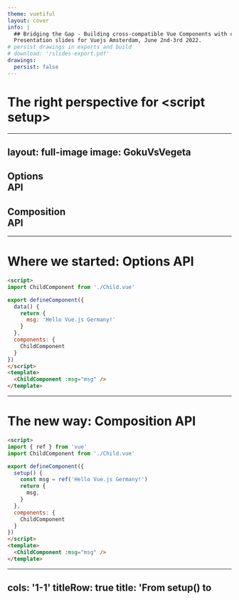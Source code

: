 ```yaml
---
theme: vuetiful
layout: cover
info: |
  ## Bridging the Gap - Building cross-compatible Vue Components with confidence
  Presentation slides for Vuejs Amsterdam, June 2nd-3rd 2022.
# persist drawings in exports and build
# download: '/slides-export.pdf'
drawings:
  persist: false
---
```


# The right perspective for &lt;script setup&gt;

---
layout: full-image
image: GokuVsVegeta
---

<div class="flex h-full justify-around items-end w-full text-shadow-lg text-pink-400 font-bold ">
  <div class="pb-12 text-center backdrop-filter bg-transparent backdrop-blur-10">
    <h2 class="!text-7xl">Options <br> API</h2>
  </div>
  <div class="pb-12 text-center backdrop-filter bg-transparent backdrop-blur-10">
    <h2 class="!text-7xl">Composition <br> API</h2>
  </div>
</div>

---

# Where we started: Options API


```html
<script>
import ChildComponent from './Child.vue'

export defineComponent({
  data() {
    return {
      msg: 'Hello Vue.js Germany!'
    }
  },
  components: {
    ChildComponent
  }
})
</script>
<template>
  <ChildComponent :msg="msg" />
</template>
```

---

# The new way: Composition API

```html
<script>
import { ref } from 'vue'
import ChildComponent from './Child.vue'

export defineComponent({
  setup() {
    const msg = ref('Hello Vue.js Germany!')
    return {
      msg,
    }
  },
  components: {
    ChildComponent
  }
})
</script>
<template>
  <ChildComponent :msg="msg" />
</template>
```
---
cols: '1-1'
titleRow: true
title: 'From setup() to <script setup>'
---

```html {all|2-3,7-11,18-20} 
<script>
import {ref } from 'vue'
import ChildComponent from './Child.vue'

export defineComponent({
  setup() {
    const msg = ref('Hello Vue.js Germany!')
    
    return {
      msg
    }
  },
  components: {
    ChildComponent
  }
})
</script>
<template>
  <ChildComponent :msg="msg" />
</template>
```

::right::

<v-click>

```html
<script setup>
import {ref } from 'vue'
import ChildComponent from './Child.vue'

const msg = ref('Hello Vue.js Germany!')
</script>
<template>
  <ChildComponent :msg="msg" />
</template>
```

</v-click>

<v-clicks>

* no deep nesting/indentation
* composition API code right on the first level
* no setup return value
* Components must not be registered
* Imports and top-level variables available in template

</v-clicks>

---
title: 'Example 1: Basic Compilation'
layout: vue-repl
example: Simple
prod: true
outputMode: js
---

---
layout: section
---
# Credit where credit is due

---
cols: '1-1'
titleRow: false
clicks: 1
---

## Vue <code>&lt;script setup&gt;</code>

<template v-if="$slidev.nav.clicks === 0">

```html
<script setup>
import {ref } from 'vue'
import ChildComponent from './Child.vue'

const msg = ref('Hello Vue.js Germany!')
</script>
<template>
  <ChildComponent :msg="msg" />
</template>
```

</template>
<template v-else>

```html
<script setup>
import ChildComponent from './Child.vue'

const msg = $ref('Hello Vue.js Germany!')
</script>
<template>
  <ChildComponent :msg="msg" />
</template>
```

</template>

::right::

## Svelte

```html
<script>
import ChildComponent from './Child.svelte'

let msg = 'Hello Vue.js Germany!'
</script>

<ChildComponent msg={msg} />
```

---
layout: quote
author: smart people in the audience
---

# but ... what about props?

---
cols: '1-1'
title: Compiler Hints to the rescue!
titleRow: true
---

```html{all|6-9|10|11-15|20|6-15,20}
<script>
import { defineComponent } from 'vue'
import { useVModel } from '@vueuse/core'

export default defineComponent({
  props: {
    title: String,
    modelValue: String,
  },
  emits: ['update:modelValue'],
  setup(props, { emit }) {
    const model = useVModel(props, 'modelValue', emit)
    return {
      model
    }
  }
})
</script>
<template>
  <ChildComponent :title="title" v-model="model" />
</template>

```

::right::

```html
<script setup>
import { useVModel } from "@vueuse/core";

const props = defineProps({
  title: String,
  modelValue: String,
});

const emit = defineEmits(["update:modelValue"]);

const model = useVModel(props, "modelValue", emit);
</script>
<template>
  <ChildComponent :title="title" v-model="model" />
</template>
```

---
title: 'Example 2: Compiler Hints'
layout: vue-repl
example: CompilerHints
prod: true
outputMode: js
---

---
layout: big-points
title: Links Collection
---

<div class="grid grid-rows-3 grid-cols-[150px,1fr] gap-y-8 gap-x-2">
  <span>Docs</span>
  <span>
    <a href="https://vue-bridge.docs.netlify.app" target="blank" rel="noopener">
      https://vue-bridge.docs.netlify.app
    </a>
  </span>
  <span>Repo</span>
  <span>
    <a href="https://github.com/vue-bridge/vue-bridge" target="blank" rel="noopener">
      https://github.com/vue-bridge/vue-bridge
    </a>
  </span>
  <span>Template</span>
  <span>
    <a href="https://github.com/vue-bridge/template-monorepo" target="blank" rel="noopener">
      https://github.com/vue-bridge/template-monorepo
    </a>
  </span>
  <span>Twitter</span>
  <span>
    <a href="https://twitter.com/VueBridge" target="blank" rel="noopener">
      https://twitter.com/VueBridge
    </a>
  </span>
</div>

---
layout: outro
preload: false
title: Outro
twitter: '@Linus_Borg'
repository: 'github.com/linusborg'
# hostedSlides: ''
---

<div class="absolute left-12 top-[200px] right-12 text-center text-light-600">
  <p class="text-4xl !leading-[1.5em]">You made it! We're done!</p>
  <p class="text-4xl !leading-[1.5em]">Questions?</p>
</div>
<div 
  class="absolute bottom-6 right-6 w-[200px] p-3 bg-white light:bg-vblue rounded-lg bg-opacity-50 mr-0 light:bg-opacity-40 mr-0 text-vblue light:text-white"
  v-motion
  :initial="{ x: 250 }"
  :enter="{ x: 0, transition: { delay: 500 } }"
  >

<a href="https://www.sli.dev" target="blank" rel="noopener">
  <img src="/slidev-logo.png" alt="Slidev Logo" class="w-36">
</a>

<p class="text-sm !mt-0">This talk was built with Slidev</p>

<a class="text-sm" href="https://sli.dev" target="_blank" rel="noopener">https://sli.dev</a>

</div>